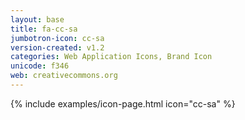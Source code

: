 ```yaml
---
layout: base
title: fa-cc-sa
jumbotron-icon: cc-sa
version-created: v1.2
categories: Web Application Icons, Brand Icon
unicode: f346
web: creativecommons.org
---
```


{% include examples/icon-page.html icon="cc-sa" %}
